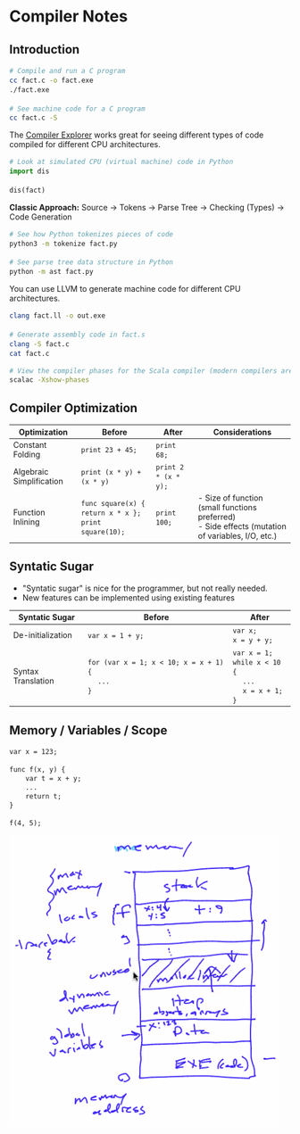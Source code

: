 # Compiler Notes

## Introduction

```sh
# Compile and run a C program
cc fact.c -o fact.exe
./fact.exe

# See machine code for a C program
cc fact.c -S
```

The [Compiler Explorer](https://godbolt.org/) works great for seeing different types of code compiled for different CPU architectures.

```py
# Look at simulated CPU (virtual machine) code in Python
import dis

dis(fact)
```

**Classic Approach:** Source &rarr; Tokens &rarr; Parse Tree &rarr; Checking (Types) &rarr; Code Generation

```sh
# See how Python tokenizes pieces of code
python3 -m tokenize fact.py

# See parse tree data structure in Python
python -m ast fact.py
```

You can use LLVM to generate machine code for different CPU architectures.

```sh
clang fact.ll -o out.exe

# Generate assembly code in fact.s
clang -S fact.c
cat fact.c
```

```sh
# View the compiler phases for the Scala compiler (modern compilers are much more involved than just the classic approach)
scalac -Xshow-phases
```

## Compiler Optimization

| Optimization             | Before                                                      | After                | Considerations                                                                                        |
| ------------------------ | ----------------------------------------------------------- | -------------------- | ----------------------------------------------------------------------------------------------------- |
| Constant Folding         | `print 23 + 45;`                                            | `print 68;`          |                                                                                                       |
| Algebraic Simplification | `print (x * y) + (x * y)`                                   | `print 2 * (x * y);` |                                                                                                       |
| Function Inlining        | `func square(x) { return x * x };` <br> `print square(10);` | `print 100;`         | - Size of function (small functions preferred) <br> - Side effects (mutation of variables, I/O, etc.) |

## Syntatic Sugar

-   "Syntatic sugar" is nice for the programmer, but not really needed.
-   New features can be implemented using existing features

| Syntatic Sugar     | Before                                                            | After                                                                                  |
| ------------------ | ----------------------------------------------------------------- | -------------------------------------------------------------------------------------- |
| De-initialization  | `var x = 1 + y;`                                                  | `var x;` <br> `x = y + y;`                                                             |
| Syntax Translation | `for (var x = 1; x < 10; x = x + 1) {` <br> &emsp; `...` <br> `}` | `var x = 1;` <br> `while x < 10 {` <br> &emsp; `...` <br> &emsp; `x = x + 1;` <br> `}` |

## Memory / Variables / Scope

```
var x = 123;

func f(x, y) {
    var t = x + y;
    ...
    return t;
}

f(4, 5);
```

![Memory](img/memory.png)
